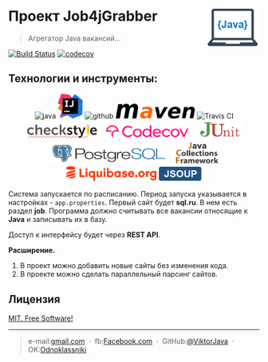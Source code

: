 # Проект Job4jGrabber [<img alt="Logo" src="images/logo.png" height="80" align="right"/>](https://www.vectorlogo.zone)
> Агрегатор Java вакансий...

[![Build Status](https://travis-ci.org/ViktorJava/job4j_grabber.svg?branch=master)](https://travis-ci.org/ViktorJava/job4j_grabber)
[![codecov](https://codecov.io/gh/ViktorJava/Job4j_grabber/branch/master/graph/badge.svg?token=12R9O7H1N2)](https://codecov.io/gh/ViktorJava/Job4j_grabber)

## Технологии и инструменты:
<p align="center">
<img src="https://www.vectorlogo.zone/logos/java/java-vertical.svg" alt="java" width="70" height="90"/>
<img src="images/idea.png" alt="intellij" height="50"/>
<img src="https://www.vectorlogo.zone/logos/github/github-ar21.svg" alt="github" height="70"/>
<img src="images/maven.png" alt="maven"  height="30"/>
<img src="https://www.vectorlogo.zone/logos/travis-ci/travis-ci-ar21.svg" alt="Travis CI" width="120" height="60"/>
<img src="images/checkstyle.png" alt="CheckStyle"  height="40"/>
<img src="images/codecov.png" alt="Codecov"  height="35"/>
<img src="images/junit.png" alt="JUnit"  height="40"/>
<img src="images/postgresql.png" alt="PSQL"  height="45"/>
<img src="images/jcf.png" alt="JCF"  width="90"/>
<img src="images/liquibase.png" alt="liquibase" height="30"/>
<img src="images/jsoup.png" alt="liquibase" height="30"/>
</p>

Система запускается по расписанию. Период запуска указывается в настройках - `app.properties`. 
Первый сайт будет **sql.ru**. В нем есть раздел **job**. Программа должно считывать все вакансии относящие к **Java** и записывать их в базу.

Доступ к интерфейсу будет через **REST API**.

**Расширение.**
1. В проект можно добавить новые сайты без изменения кода.
2. В проекте можно сделать параллельный парсинг сайтов.

## Лицензия
	
[MIT. Free Software!](https://github.com/ViktorJava/job4j/tree/master/LICENSE)

---

>e-mail:[gmail.com](mailto:gipsyscrew@gmail.com) &nbsp;&middot;&nbsp;
>fb:[Facebook.com](https://www.facebook.com/viktor.vdovichenko) &nbsp;&middot;&nbsp;
> GitHub:[@ViktorJava](https://github.com/ViktorJava) &nbsp;&middot;&nbsp;
> OK:[Odnoklassniki](https://ok.ru/profile/571539586668)

